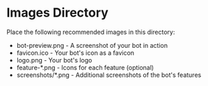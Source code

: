 # Images Directory

Place the following recommended images in this directory:

- bot-preview.png - A screenshot of your bot in action
- favicon.ico - Your bot's icon as a favicon
- logo.png - Your bot's logo
- feature-*.png - Icons for each feature (optional)
- screenshots/*.png - Additional screenshots of the bot's features
